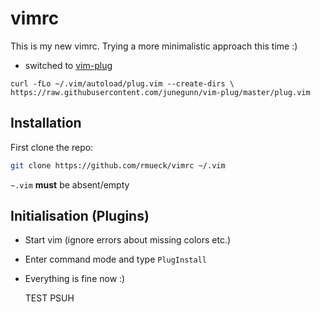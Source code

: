 # vimrc

This is my new vimrc. Trying a more minimalistic approach this time :)

- switched to [vim-plug](https://github.com/junegunn/vim-plug)

`curl -fLo ~/.vim/autoload/plug.vim --create-dirs \
    https://raw.githubusercontent.com/junegunn/vim-plug/master/plug.vim`


## Installation

First clone the repo:

~~~sh
git clone https://github.com/rmueck/vimrc ~/.vim
~~~
 `~.vim` **must** be absent/empty

## Initialisation (Plugins)

- Start vim (ignore errors about missing colors etc.)
- Enter command mode and type `PlugInstall`
- Everything is fine now :)

    TEST PSUH
